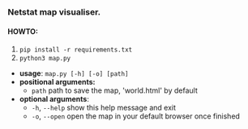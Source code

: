 ### Netstat map visualiser.
#### HOWTO:
1. `pip install -r requirements.txt`
2. `python3 map.py`
- **usage**: `map.py [-h] [-o] [path]`
- **positional arguments:**
  - `path` path to save the map, 'world.html' by default
- **optional arguments**:
  - `-h`, `--help`  show this help message and exit
  - `-o`, `--open`  open the map in your default browser once finished